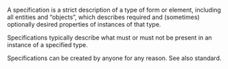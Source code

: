 A specification is a strict description of a type of form or element, including all entities and “objects”, which describes required and (sometimes) optionally desired properties of instances of that type.   

Specifications typically describe what must or must not be present in an instance of a specified type.

Specifications can be created by anyone for any reason.  See also standard.
